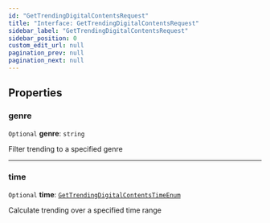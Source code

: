 ```yaml
---
id: "GetTrendingDigitalContentsRequest"
title: "Interface: GetTrendingDigitalContentsRequest"
sidebar_label: "GetTrendingDigitalContentsRequest"
sidebar_position: 0
custom_edit_url: null
pagination_prev: null
pagination_next: null
---
```


## Properties

### genre

 `Optional` **genre**: `string`

Filter trending to a specified genre

___

### time

 `Optional` **time**: [`GetTrendingDigitalContentsTimeEnum`](../enums/GetTrendingDigitalContentsTimeEnum.md)

Calculate trending over a specified time range
